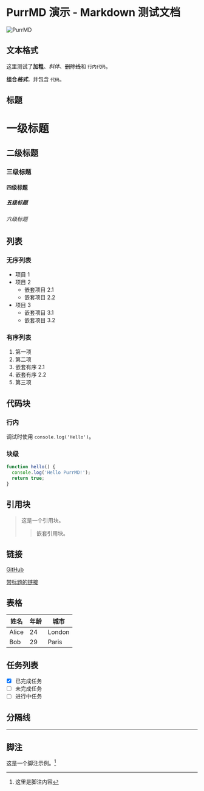 # PurrMD 演示 - Markdown 测试文档

![PurrMD](./logo.png)

## 文本格式

这里测试了**加粗**、*斜体*、~~删除线~~和 `行内代码`。

**组合*格式***，并包含 `代码`。

## 标题

# 一级标题
## 二级标题
### 三级标题
#### 四级标题
##### 五级标题
###### 六级标题

## 列表

### 无序列表

- 项目 1
- 项目 2
  - 嵌套项目 2.1
  - 嵌套项目 2.2
- 项目 3
  * 嵌套项目 3.1
  * 嵌套项目 3.2

### 有序列表

1. 第一项
2. 第二项
  1. 嵌套有序 2.1
  2. 嵌套有序 2.2
3. 第三项

## 代码块

### 行内

调试时使用 `console.log('Hello')`。

### 块级

```javascript
function hello() {
  console.log('Hello PurrMD!');
  return true;
}
```

## 引用块

> 这是一个引用块。
>> 嵌套引用块。

## 链接

[GitHub](https://github.com/luoluoqixi/purrmd)

[带标题的链接](https://github.com/luoluoqixi/purrmd "PurrMD")

## 表格

| 姓名   | 年龄 | 城市   |
| ------ | --- | ------ |
| Alice  | 24  | London |
| Bob    | 29  | Paris  |

## 任务列表

- [x] 已完成任务
- [ ] 未完成任务
- [ ] 进行中任务

## 分隔线

---

## 脚注

这是一个脚注示例。[^1]

[^1]: 这里是脚注内容
